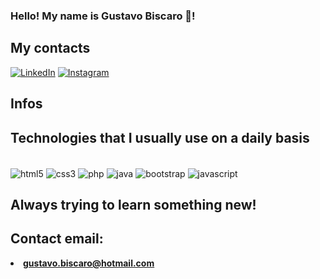 ### Hello! My name is Gustavo Biscaro 👋!

## <strong>My contacts</strong>
 
[![LinkedIn](https://img.shields.io/badge/LinkedIn-0077B5?style=for-the-badge&logo=linkedin&logoColor=white)](https://www.linkedin.com/in/gustavo-miguel-oliveira-biscaro-0810bb160/)
[![Instagram](https://img.shields.io/badge/Instagram-E4405F?style=for-the-badge&logo=instagram&logoColor=white)](https://www.instagram.com/ksks.tavo/)

## <strong>Infos</strong>

## <strong>Technologies that I usually use on a daily basis</strong>

<div style="display:inline_block"><br/>
<img align="center" alt="html5" src="https://img.shields.io/badge/HTML5-E34F26?style=for-the-badge&logo=html5&logoColor=white"/>
<img align="center" alt="css3" src="https://img.shields.io/badge/CSS3-1572B6?style=for-the-badge&logo=css3&logoColor=white"/>
<img align="center" alt="php" src="https://img.shields.io/badge/PHP-777BB4?style=for-the-badge&logo=php&logoColor=white"/>
<img align="center" alt="java" src="https://img.shields.io/badge/Java-ED8B00?style=for-the-badge&logo=java&logoColor=white"/>
<img align="center" alt="bootstrap" src="https://img.shields.io/badge/Bootstrap-563D7C?style=for-the-badge&logo=bootstrap&logoColor=white"/>
<img align="center" alt="javascript" src="https://img.shields.io/badge/JavaScript-323330?style=for-the-badge&logo=javascript&logoColor=F7DF1E"/>

</div>

## <strong>Always trying to learn something new!</strong>

## Contact email:
<li><b><a href="mailto:gustavo.biscaro@hotmail.com">gustavo.biscaro@hotmail.com</a></b></li>
